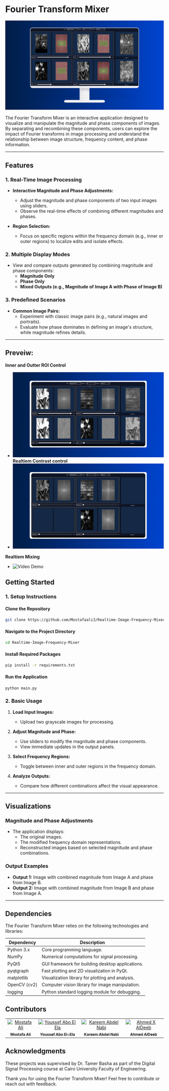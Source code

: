 # Fourier Transform Mixer

![Application Overview](assets/screen_mockup.png "Overview of the Fourier Transform Mixer")

The Fourier Transform Mixer is an interactive application designed to visualize and manipulate the magnitude and phase components of images. By separating and recombining these components, users can explore the impact of Fourier transforms in image processing and understand the relationship between image structure, frequency content, and phase information.

---

## Features

### 1. Real-Time Image Processing
- **Interactive Magnitude and Phase Adjustments:**
  - Adjust the magnitude and phase components of two input images using sliders.
  - Observe the real-time effects of combining different magnitudes and phases.

- **Region Selection:**
  - Focus on specific regions within the frequency domain (e.g., inner or outer regions) to localize edits and isolate effects.
  
### 2. Multiple Display Modes
- View and compare outputs generated by combining magnitude and phase components:
  - **Magnitude Only**
  - **Phase Only**
  - **Mixed Outputs (e.g., Magnitude of Image A with Phase of Image B)**

### 3. Predefined Scenarios
- **Common Image Pairs:**
  - Experiment with classic image pairs (e.g., natural images and portraits).
  - Evaluate how phase dominates in defining an image's structure, while magnitude refines details.

---
## Preveiw:
 **Inner and Outter ROI Control**
  - ![Video Demo](assets/roi.gif)
 **Realtiem Contrast control**
  - ![Video Demo](assets/contrast.gif)

**Realtiem Mixing**
  - ![Video Demo](assets/mix.gif)

## Getting Started

### 1. Setup Instructions

#### Clone the Repository
```bash
git clone https://github.com/Mostafaali3/Realtime-Image-Frequency-Mixer.git
```

#### Navigate to the Project Directory
```bash
cd Realtime-Image-Frequency-Mixer
```

#### Install Required Packages
```bash
pip install -r requirements.txt
```

#### Run the Application
```bash
python main.py
```

### 2. Basic Usage

1. **Load Input Images:**
   - Upload two grayscale images for processing.

2. **Adjust Magnitude and Phase:**
   - Use sliders to modify the magnitude and phase components.
   - View immediate updates in the output panels.

3. **Select Frequency Regions:**
   - Toggle between inner and outer regions in the frequency domain.

4. **Analyze Outputs:**
   - Compare how different combinations affect the visual appearance.

---

## Visualizations

### Magnitude and Phase Adjustments
- The application displays:
  - The original images.
  - The modified frequency domain representations.
  - Reconstructed images based on selected magnitude and phase combinations.

### Output Examples
- **Output 1:** Image with combined magnitude from Image A and phase from Image B.
- **Output 2:** Image with combined magnitude from Image B and phase from Image A.

---

## Dependencies

The Fourier Transform Mixer relies on the following technologies and libraries:

| **Dependency**       | **Description**                                       |
|-----------------------|-------------------------------------------------------|
| Python 3.x           | Core programming language.                            |
| NumPy                | Numerical computations for signal processing.         |
| PyQt5                | GUI framework for building desktop applications.      |
| pyqtgraph            | Fast plotting and 2D visualization in PyQt.           |
| matplotlib           | Visualization library for plotting and analysis.      |
| OpenCV (cv2)         | Computer vision library for image manipulation.       |
| logging              | Python standard logging module for debugging.         |

## Contributors <a name="Contributors"></a>
<table>
  <tr>
    <td align="center">
      <a href="https://github.com/Mostafaali3" target="_blank">
        <img src="https://github.com/Mostafaali3.png" width="150px;" alt="Mostafa Ali"/>
        <br />
        <sub><b>Mostafa Ali</b></sub>
      </a>
    </td>
    <td align="center">
      <a href="https://github.com/Youssef-Abo-El-Ela" target="_blank">
        <img src="https://github.com/Youssef-Abo-El-Ela.png" width="150px;" alt="Youssef Abo El Ela"/>
        <br />
        <sub><b>Youssef Abo El-Ela</b></sub>
      </a>
    </td>
    <td align="center">
      <a href="https://github.com/karreemm" target="_blank">
        <img src="https://github.com/karreemm.png" width="150px;" alt="Kareem Abdel Nabi"/>
        <br />
        <sub><b>Kareem Abdel Nabi</b></sub>
      </a>
    </td>
    <td align="center">
      <a href="https://github.com/AhmedXAlDeeb" target="_blank">
        <img src="https://github.com/AhmedXAlDeeb.png" width="150px;" alt="Ahmed X AlDeeb"/>
        <br />
        <sub><b>Ahmed AlDeeb</b></sub>
      </a>
    </td>
  </tr>
</table>

## Acknowledgments
These projects was supervised by Dr. Tamer Basha as part of the Digital Signal Processing course at Cairo University Faculty of Engineering.

Thank you for using the Fourier Transform Mixer! Feel free to contribute or reach out with feedback.

